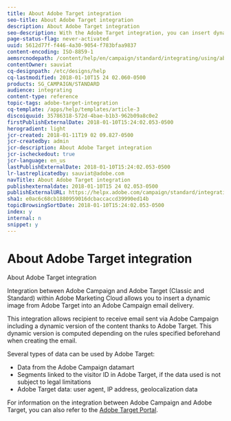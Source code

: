 ```yaml
---
title: About Adobe Target integration
seo-title: About Adobe Target integration
description: About Adobe Target integration
seo-description: With the Adobe Target integration, you can insert dynamic images generated by Adobe Target into your Adobe Campaign deliveries.
page-status-flag: never-activated
uuid: 5612d77f-f446-4a30-9054-f783bfaa9837
content-encoding: ISO-8859-1
aemsrcnodepath: /content/help/en/campaign/standard/integrating/using/about-adobe-target-integration
contentOwner: sauviat
cq-designpath: /etc/designs/help
cq-lastmodified: 2018-01-10T15 24 02.060-0500
products: SG_CAMPAIGN/STANDARD
audience: integrating
content-type: reference
topic-tags: adobe-target-integration
cq-template: /apps/help/templates/article-3
discoiquuid: 35786318-572d-4bae-b1b3-962b09a8c0e2
firstPublishExternalDate: 2018-01-10T15:24:02.053-0500
herogradient: light
jcr-created: 2018-01-11T19 02 09.827-0500
jcr-createdby: admin
jcr-description: About Adobe Target integration
jcr-ischeckedout: true
jcr-language: en_us
lastPublishExternalDate: 2018-01-10T15:24:02.053-0500
lr-lastreplicatedby: sauviat@adobe.com
navTitle: About Adobe Target integration
publishexternaldate: 2018-01-10T15 24 02.053-0500
publishExternalURL: https://helpx.adobe.com/campaign/standard/integrating/using/about-adobe-target-integration.html
sha1: e0ac6c68cb1880959016dcbaccaccd39990ed14b
topicBrowsingSortDate: 2018-01-10T15:24:02.053-0500
index: y
internal: n
snippet: y
---
```


# About Adobe Target integration

About Adobe Target integration

Integration between Adobe Campaign and Adobe Target (Classic and Standard) within Adobe Marketing Cloud allows you to insert a dynamic image from Adobe Target into an Adobe Campaign email delivery.

This integration allows recipient to receive email sent via Adobe Campaign including a dynamic version of the content thanks to Adobe Target. This dynamic version is computed depending on the rules specified beforehand when creating the email.

Several types of data can be used by Adobe Target:

* Data from the Adobe Campaign datamart
* Segments linked to the visitor ID in Adobe Target, if the data used is not subject to legal limitations
* Adobe Target data: user agent, IP address, geolocalization data

For information on the integration between Adobe Campaign and Adobe Target, you can also refer to the [Adobe Target Portal](https://marketing.adobe.com/resources/help/en_US/target/a4t/c_campaign_and_target.html).

